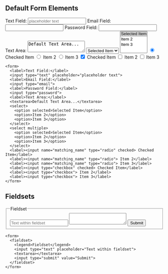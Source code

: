 ## Default Form Elements

<form>
  <label>Text Field:</label>
  <input type="text" placeholder="placeholder text">
  <label>Email Field:</label>
  <input type="email">
  <label>Password Field:</label>
  <input type="password">
  <label>Text Area:</label>
  <textarea>Default Text Area...</textarea>
  <select>
    <option selected>Selected Item</option>
    <option>Item 2</option>
    <option>Item 3</option>
  </select>
  <select multiple>
    <option selected>Selected Item</option>
    <option>Item 2</option>
    <option>Item 3</option>
  </select>
  <label><input name="matching_name" type="radio" checked> Checked Item</label>
  <label><input name="matching_name" type="radio"> Item 2</label>
  <label><input name="matching_name" type="radio"> Item 3</label>
  <label><input type="checkbox" checked> Checked Item</label>
  <label><input type="checkbox"> Item 2</label>
  <label><input type="checkbox"> Item 3</label>
</form>

    <form>
      <label>Text Field:</label>
      <input type="text" placeholder="placeholder text">
      <label>Email Field:</label>
      <input type="email">
      <label>Password Field:</label>
      <input type="password">
      <label>Text Area:</label>
      <textarea>Default Text Area...</textarea>
      <select>
        <option selected>Selected Item</option>
        <option>Item 2</option>
        <option>Item 3</option>
      </select>
      <select multiple>
        <option selected>Selected Item</option>
        <option>Item 2</option>
        <option>Item 3</option>
      </select>
      <label><input name="matching_name" type="radio" checked> Checked Item</label>
      <label><input name="matching_name" type="radio"> Item 2</label>
      <label><input name="matching_name" type="radio"> Item 3</label>
      <label><input type="checkbox" checked> Checked Item</label>
      <label><input type="checkbox"> Item 2</label>
      <label><input type="checkbox"> Item 3</label>
    </form>

## Fieldsets

<form>
  <fieldset>
    <legend>Fieldset</legend>
    <input type="text" placeholder="Text within fieldset">
    <textarea></textarea>
    <input type="submit" value="Submit">
  </fieldset>
</form>

    <form>
      <fieldset>
        <legend>Fieldset</legend>
        <input type="text" placeholder="Text within fieldset">
        <textarea></textarea>
        <input type="submit" value="Submit">
      </fieldset>
    </form>      